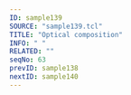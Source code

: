 ```yaml
---
ID: sample139
SOURCE: "sample139.tcl"
TITLE: "Optical composition"
INFO: " "
RELATED: ""
seqNo: 63
prevID: sample138
nextID: sample140
---
```


